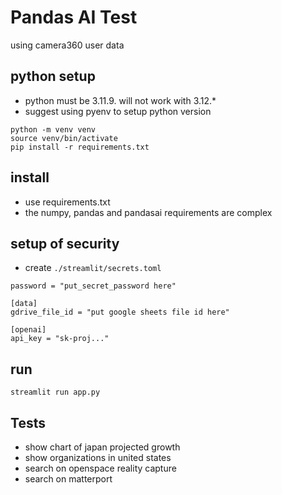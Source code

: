 # Pandas AI Test

using camera360 user data

## python setup

* python must be 3.11.9.  will not work
with 3.12.*
* suggest using pyenv to setup python version

```text
python -m venv venv
source venv/bin/activate
pip install -r requirements.txt
```

## install

* use requirements.txt
* the numpy, pandas and pandasai requirements are complex

## setup of security

* create `./streamlit/secrets.toml`

```text
password = "put_secret_password here"

[data]
gdrive_file_id = "put google sheets file id here"

[openai]
api_key = "sk-proj..."
```

## run

`streamlit run app.py`

## Tests

* show chart of japan projected growth
* show organizations in united states
* search on openspace reality capture
* search on matterport
